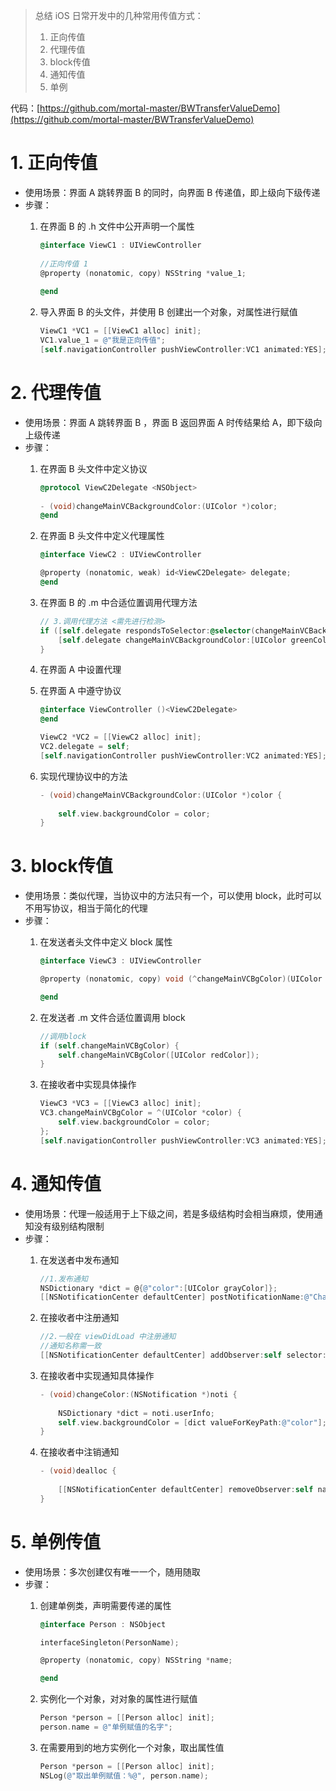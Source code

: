> 总结 iOS 日常开发中的几种常用传值方式：
> 1. 正向传值
> 2. 代理传值
> 3. block传值
> 4. 通知传值
> 5. 单例

代码：[https://github.com/mortal-master/BWTransferValueDemo](https://github.com/mortal-master/BWTransferValueDemo)

# 1. 正向传值

- 使用场景：界面 A 跳转界面 B 的同时，向界面 B 传递值，即上级向下级传递
- 步骤：
    1. 在界面 B 的 .h 文件中公开声明一个属性

        ```objective-c
        @interface ViewC1 : UIViewController
    
        //正向传值 1
        @property (nonatomic, copy) NSString *value_1;
    
        @end
        ```
        
    2. 导入界面 B 的头文件，并使用 B 创建出一个对象，对属性进行赋值

        ```objective-c
        ViewC1 *VC1 = [[ViewC1 alloc] init];
        VC1.value_1 = @"我是正向传值";
        [self.navigationController pushViewController:VC1 animated:YES];
        ```

# 2. 代理传值

- 使用场景：界面 A 跳转界面 B ，界面 B 返回界面 A 时传结果给 A，即下级向上级传递
- 步骤：
    1. 在界面 B 头文件中定义协议
    
        ```objective-c
        @protocol ViewC2Delegate <NSObject>
    
        - (void)changeMainVCBackgroundColor:(UIColor *)color;
        @end
        ```
        
    2. 在界面 B 头文件中定义代理属性
      
        ```objective-c
        @interface ViewC2 : UIViewController

        @property (nonatomic, weak) id<ViewC2Delegate> delegate;
        @end
        ```
        
    3. 在界面 B 的 .m 中合适位置调用代理方法
      
        ```objective-c
        // 3.调用代理方法 <需先进行检测>
        if ([self.delegate respondsToSelector:@selector(changeMainVCBackgroundColor:)]) {
            [self.delegate changeMainVCBackgroundColor:[UIColor greenColor]];
        }
        ```
        
    4. 在界面 A 中设置代理
    5. 在界面 A 中遵守协议
    
        ```objective-c
        @interface ViewController ()<ViewC2Delegate>
        @end
        
        ViewC2 *VC2 = [[ViewC2 alloc] init];
        VC2.delegate = self;
        [self.navigationController pushViewController:VC2 animated:YES];
        ```
        
    6. 实现代理协议中的方法

        ```objective-c
        - (void)changeMainVCBackgroundColor:(UIColor *)color {
            
            self.view.backgroundColor = color;
        }
        ```
        
# 3. block传值

- 使用场景：类似代理，当协议中的方法只有一个，可以使用 block，此时可以不用写协议，相当于简化的代理
- 步骤：
    1. 在发送者头文件中定义 block 属性

        ```objective-c
        @interface ViewC3 : UIViewController
        
        @property (nonatomic, copy) void (^changeMainVCBgColor)(UIColor *color);
        
        @end
        ```
        
    2. 在发送者 .m 文件合适位置调用 block

        ```objective-c
        //调用block
        if (self.changeMainVCBgColor) {
            self.changeMainVCBgColor([UIColor redColor]);
        }
        ```
        
    3. 在接收者中实现具体操作

        ```objective-c
        ViewC3 *VC3 = [[ViewC3 alloc] init];
        VC3.changeMainVCBgColor = ^(UIColor *color) {
            self.view.backgroundColor = color;
        };
        [self.navigationController pushViewController:VC3 animated:YES];
        ```
        
# 4. 通知传值

- 使用场景：代理一般适用于上下级之间，若是多级结构时会相当麻烦，使用通知没有级别结构限制
- 步骤：
    1. 在发送者中发布通知

        ```objective-c
        //1.发布通知
        NSDictionary *dict = @{@"color":[UIColor grayColor]};
        [[NSNotificationCenter defaultCenter] postNotificationName:@"ChangeMainBgColor" object:@"VC42" userInfo:dict];
        ```
        
    2. 在接收者中注册通知

        ```objective-c
        //2.一般在 viewDidLoad 中注册通知
        //通知名称需一致
        [[NSNotificationCenter defaultCenter] addObserver:self selector:@selector(changeColor:) name:@"viewDidLoad" object:@"VC42"];
        ```
        
    3. 在接收者中实现通知具体操作

        ```objective-c
        - (void)changeColor:(NSNotification *)noti {
            
            NSDictionary *dict = noti.userInfo;
            self.view.backgroundColor = [dict valueForKeyPath:@"color"];
        }
        ```
        
    4. 在接收者中注销通知

        ```objective-c
        - (void)dealloc {
            
            [[NSNotificationCenter defaultCenter] removeObserver:self name:@"ChangeMainBgColor" object:@"VC42"];
        }
        ```

# 5. 单例传值

- 使用场景：多次创建仅有唯一一个，随用随取
- 步骤：
    1. 创建单例类，声明需要传递的属性

        ```objective-c
        @interface Person : NSObject
        
        interfaceSingleton(PersonName);
        
        @property (nonatomic, copy) NSString *name;
        
        @end
        ```
        
    2. 实例化一个对象，对对象的属性进行赋值

        ```objective-c
        Person *person = [[Person alloc] init];
        person.name = @"单例赋值的名字";
        ```
        
    3. 在需要用到的地方实例化一个对象，取出属性值

        ```objective-c
        Person *person = [[Person alloc] init];
        NSLog(@"取出单例赋值：%@", person.name);
        ```
        
